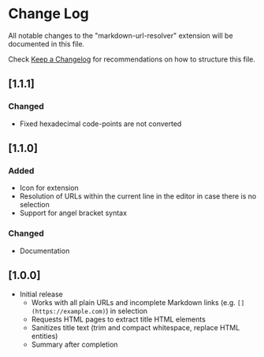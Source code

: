 # Change Log

All notable changes to the "markdown-url-resolver" extension will be documented in this file.

Check [Keep a Changelog](http://keepachangelog.com/) for recommendations on how to structure this file.

## [1.1.1]

### Changed

- Fixed hexadecimal code-points are not converted

## [1.1.0]

### Added

- Icon for extension
- Resolution of URLs within the current line in the editor
  in case there is no selection
- Support for angel bracket syntax

### Changed

- Documentation

## [1.0.0]

- Initial release
    - Works with all plain URLs and incomplete Markdown links (e.g. `[](https://example.com)`) in selection
    - Requests HTML pages to extract title HTML elements
    - Sanitizes title text (trim and compact whitespace, replace HTML entities)
    - Summary after completion
